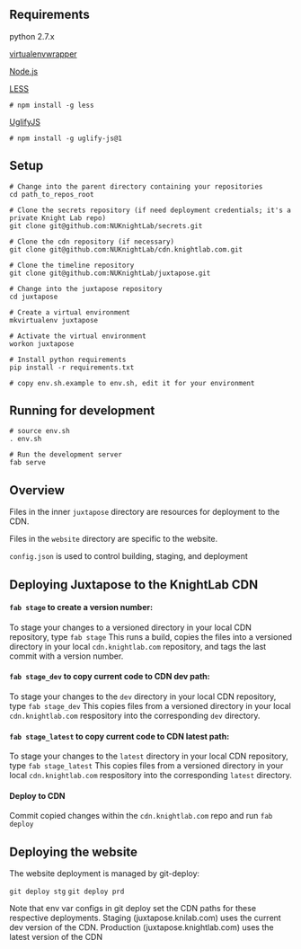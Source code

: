 ## Requirements

 python 2.7.x

 [virtualenvwrapper](http://virtualenvwrapper.readthedocs.org/)

 [Node.js](http://nodejs.org)

 [LESS](http://lesscss.org)

    # npm install -g less

 [UglifyJS](https://github.com/mishoo/UglifyJS)

    # npm install -g uglify-js@1

## Setup

    # Change into the parent directory containing your repositories
    cd path_to_repos_root

    # Clone the secrets repository (if need deployment credentials; it's a private Knight Lab repo)
    git clone git@github.com:NUKnightLab/secrets.git

    # Clone the cdn repository (if necessary)
    git clone git@github.com:NUKnightLab/cdn.knightlab.com.git

    # Clone the timeline repository
    git clone git@github.com:NUKnightLab/juxtapose.git

    # Change into the juxtapose repository
    cd juxtapose

    # Create a virtual environment
    mkvirtualenv juxtapose

    # Activate the virtual environment
    workon juxtapose

    # Install python requirements
    pip install -r requirements.txt

    # copy env.sh.example to env.sh, edit it for your environment

## Running for development

    # source env.sh
    . env.sh

    # Run the development server
    fab serve


## Overview

Files in the inner `juxtapose` directory are resources for deployment to the CDN.

Files in the `website` directory are specific to the website.

`config.json` is used to control building, staging, and deployment


## Deploying Juxtapose to the KnightLab CDN

#### `fab stage` to create a version number:

To stage your changes to a versioned directory in your local CDN repository, type `fab stage` This runs a build, copies the files into a versioned directory in your local `cdn.knightlab.com` repository, and tags the last commit with a version number.

#### `fab stage_dev` to copy current code to CDN dev path:

To stage your changes to the `dev` directory in your local CDN repository, type `fab stage_dev` This copies files from a versioned directory in your local `cdn.knightlab.com` respository into the corresponding `dev` directory.

#### `fab stage_latest` to copy current code to CDN latest path:

To stage your changes to the `latest` directory in your local CDN repository, type `fab stage_latest` This copies files from a versioned directory in your local `cdn.knightlab.com` respository into the corresponding `latest` directory.

#### Deploy to CDN

Commit copied changes within the `cdn.knightlab.com` repo and run `fab deploy`


## Deploying the website

The website deployment is managed by git-deploy:

`git deploy stg`
`git deploy prd`

Note that env var configs in git deploy set the CDN paths for these respective deployments. Staging (juxtapose.knilab.com) uses the current dev version of the CDN. Production (juxtapose.knightlab.com) uses the latest version of the CDN
